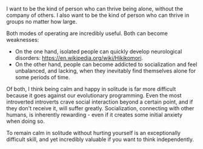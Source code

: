 I want to be the kind of person who can thrive being alone, without the company of others. I also want to be the kind of person who can thrive in groups no matter how large.

Both modes of operating are incredibly useful. Both can become weaknesses:
- On the one hand, isolated people can quickly develop neurological disorders: https://en.wikipedia.org/wiki/Hikikomori.
- On the other hand, people can become addicted to socialization and feel unbalanced, and lacking, when they inevitably find themselves alone for some periods of time.

Of both, I think being calm and happy in solitude is far more difficult because it goes against our evolutionary programming. Even the most introverted introverts crave social interaction beyond a certain point, and if they don't receive it, will suffer greatly. Socialization, connecting with other humans, is inherently rewarding - even if it creates some initial anxiety when doing so.

To remain calm in solitude without hurting yourself is an exceptionally difficult skill, and yet incredibly valuable if you want to think independently.

